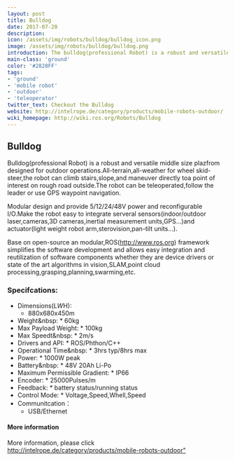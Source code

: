 ```yaml
---
layout: post
title: Bulldog
date: 2017-07-20
description:
icon: /assets/img/robots/bulldog/bulldog_icon.png
image: /assets/img/robots/bulldog/bulldog.png
introduction: The bulldog(professional Robot) is a robust and versatile middle size plazfrom designed for outdoor operations.
main-class: 'ground'
color: '#2828FF'
tags:
- 'ground'
- 'mobile robot'
- 'outdoor'
- 'teleoperator'
twitter_text: Checkout the Bulldog
website: http://intelrope.de/category/products/mobile-robots-outdoor/
wiki_homepage: http://wiki.ros.org/Robots/Bulldog
---
```


## Bulldog
Bulldog(professional Robot) is a robust and versatile middle size plazfrom designed for outdoor operations.All-terrain,all-weather for wheel skid-steer,the robot can climb stairs,slope,and maneuver directly toa point of interest on rough road outside.The robot can be teleoperated,follow the leader or use GPS waypoint navigation.
  
Modular design and provide 5/12/24/48V power and reconfigurable I/O.Make the robot easy to integrate serveral sensors(indoor/outdoor laser,cameras,3D cameras,inertial measurement units,GPS...)and actuator(light weight robot arm,sterovision,pan-tilt units...).

Base on open-source an modular,ROS(http://www.ros.org) framework simplifies the software development and allows easy integration and reutilization of software components whether they are device drivers or state of the art algorithms in vision,SLAM,point cloud processing,grasping,planning,swarming,etc.

### Specifcations:

* Dimensions(L*W*H):
     * 880x680x450m	
* Weight&nbsp:
      * 60kg
* Max Payload Weight:
       * 100kg
* Max Speedt&nbsp:
       * 2m/s
* Drivers and API:
       * ROS/Phthon/C++
* Operational Time&nbsp:
      * 3hrs typ/8hrs max
* Power:
       * 1000W peak
* Battery&nbsp:
        * 48V 20Ah Li-Po
* Maximum Permissible Gradient:
        * IP66
* Encoder:
        * 25000Pulses/m
* Feedback:
        * battery status/running status
* Control Mode:
        * Voltage,Speed,Whell,Speed
* Communitcation：
     * USB/Ethernet


#### More information

More information, please click <http://intelrope.de/category/products/mobile-robots-outdoor">
